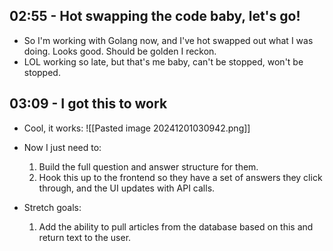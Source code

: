 ## 02:55 - Hot swapping the code baby, let's go!
- So I'm working with Golang now, and I've hot swapped out what I was doing. Looks good. Should be golden I reckon.
- LOL working so late, but that's me baby, can't be stopped, won't be stopped.

## 03:09 - I got this to work
- Cool, it works:
![[Pasted image 20241201030942.png]]
- Now I just need to:
	1. Build the full question and answer structure for them.
	2. Hook this up to the frontend so they have a set of answers they click through, and the UI updates with API calls.

- Stretch goals:
	1. Add the ability to pull articles from the database based on this and return text to the user.